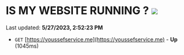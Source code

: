 # IS MY WEBSITE RUNNING ? [![](https://img.shields.io/static/v1?label=Sponsor&message=%E2%9D%A4&logo=GitHub&color=%23fe8e86)](https://github.com/sponsors/<username>)

Last updated: **5/27/2023, 2:52:23 PM**

- `GET` [https://youssefservice.me](https://youssefservice.me) - **Up** (1045ms)
